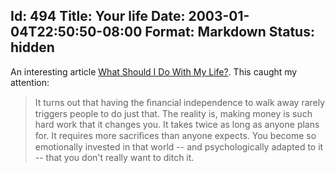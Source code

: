 Id: 494
Title: Your life
Date: 2003-01-04T22:50:50-08:00
Format: Markdown
Status: hidden
--------------
An interesting article [What Should I Do With My Life?](http://web.archive.org/web/20040823082806/http://www.fastcompany.com:80/online/66/mylife.html). This caught my attention:

> It turns out that having the ﬁnancial independence to walk away rarely
> triggers people to do just that. The reality is, making money is such
> hard work that it changes you. It takes twice as long as anyone plans
> for. It requires more sacriﬁces than anyone expects. You become so
> emotionally invested in that world -- and psychologically adapted to
> it -- that you don't really want to ditch it.

